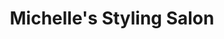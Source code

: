 ---
title: "Michelle's Styling Salon"
url: /grand-junction/michelles-styling-salon/
shop: Friseur
---